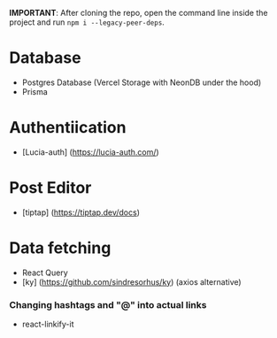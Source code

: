 **IMPORTANT**: After cloning the repo, open the command line inside the project and run `npm i --legacy-peer-deps`.

# Database

- Postgres Database (Vercel Storage with NeonDB under the hood)
- Prisma

# Authentiication

- [Lucia-auth] (https://lucia-auth.com/)

# Post Editor

- [tiptap] (https://tiptap.dev/docs)

# Data fetching

- React Query
- [ky] (https://github.com/sindresorhus/ky) (axios alternative)

### Changing hashtags and "@" into actual links

- react-linkify-it
